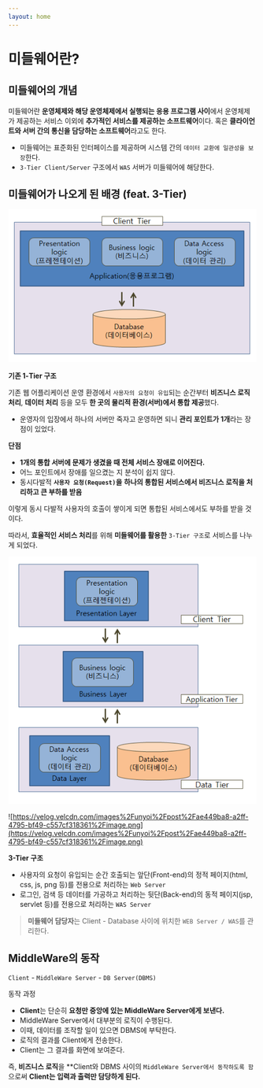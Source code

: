 ```yaml
---
layout: home
---
```


# 미들웨어란?

## **미들웨어의 개념**

미들웨어란 **운영체제와 해당 운영체제에서 실행되는 응용 프로그램 사이**에서 운영체제가 제공하는 서비스 이외에 **추가적인 서비스를 제공하는 소프트웨어**이다. 혹은 **클라이언트와 서버 간의 통신을 담당하는 소프트웨어**라고도 한다.

- 미들웨어는 표준화된 인터페이스를 제공하며 시스템 간의 `데이터 교환에 일관성을 보장`한다.
- `3-Tier Client/Server` 구조에서 `WAS` 서버가 미들웨어에 해당한다.

## 미들웨어가 나오게 된 배경 (feat. 3-Tier)

![Untitled](./img/middleware/Untitled.png)

**기존 1-Tier 구조**

기존 웹 어플리케이션 운영 환경에서 `사용자의 요청이 유입`되는 순간부터 **비즈니스 로직 처리**, **데이터 처리** 등을 모두 **한 곳의 물리적 환경(서버)에서 통합 제공**했다.

- 운영자의 입장에서 하나의 서버만 죽자고 운영하면 되니 **관리 포인트가 1개**라는 장점이 있었다.

**단점**

- **1개의 통합 서버에 문제가 생겼을 때 전체 서비스 장애로 이어진다.**
- 어느 포인트에서 장애를 일으켰는 지 분석이 쉽지 않다.
- 동시다발적 **`사용자 요청(Request)`을** **하나의 통합된 서비스에서 비즈니스 로직을 처리하고 큰 부하를 받음**

이렇게 동시 다발적 사용자의 호출이 쌓이게 되면 통합된 서비스에서도 부하를 받을 것이다.

따라서, **효율적인 서비스 처리**를 위해 **미들웨어를 활용한** `3-Tier 구조`로 서비스를 나누게 되었다.

![Untitled](./img/middleware/Untitled%201.png)

![https://velog.velcdn.com/images%2Funyoi%2Fpost%2Fae449ba8-a2ff-4795-bf49-c557cf318361%2Fimage.png](https://velog.velcdn.com/images%2Funyoi%2Fpost%2Fae449ba8-a2ff-4795-bf49-c557cf318361%2Fimage.png)

**3-Tier 구조**

- 사용자의 요청이 유입되는 순간 호출되는 앞단(Front-end)의 정적 페이지(html, css, js, png 등)를 전용으로 처리하는 `Web Server`
- 로그인, 검색 등 데이터를 가공하고 처리하는 뒷단(Back-end)의 동적 페이지(jsp, servlet 등)를 전용으로 처리하는 `WAS Server`

> **미들웨어 담당자**는 Client - Database 사이에 위치한 `WEB Server / WAS`를 관리한다.
> 

## MiddleWare의 동작

`Client` -  `MiddleWare Server` - `DB Server(DBMS)`

동작 과정

- **Client**는 단순히 **요청만 중앙에 있는 MiddleWare Server에게 보낸다.**
- MiddleWare Server에서 대부분의 로직이 수행된다.
- 이때, 데이터를 조작할 일이 있으면 DBMS에 부탁한다.
- 로직의 결과를 Client에게 전송한다.
- Client는 그 결과를 화면에 보여준다.

즉, **비즈니스 로직**을 **Client와 DBMS 사이의 `MiddleWare Server에서 동작하도록 함`으로써 **Client는 입력과 출력만 담당하게 된다.**